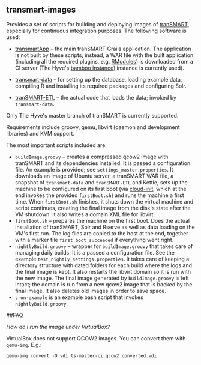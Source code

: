 transmart-images
----------------

Provides a set of scripts for building and deploying
images of [tranSMART][transmart], especially for continuous integration
purposes. The following software is used:

* [transmartApp][ts-app] – the main tranSMART Grails application. The
  application is not built by these scripts; instead, a WAR file with the built
  application (including all the required plugins, e.g. [RModules][rmod]) is
  downloaded from a CI server (The Hyve's [bamboo instance][bamboo]) instance is
  currently used).

* [transmart-data][ts-data] – for setting up the database, loading example data,
  compiling R and installing its required packages and configuring Solr.

* [tranSMART-ETL][ts-etl] – the actual code that loads the data; invoked by
  `transmart-data`.

Only The Hyve's master branch of tranSMART is currently supported.

Requirements include groovy, qemu, libvirt (daemon and development libraries)
and KVM support.

The most important scripts included are:

* `buildImage.groovy` – creates a compressed qcow2 image with tranSMART and its
  dependencies installed. It is passed a configuration file. An example is
  provided; see `settings_master.properties`. It downloads an image of Ubuntu
  server, a tranSMART WAR file, a snapshot of `transmart-data` and
  `tranSMART-ETL` and Kettle, sets up the machine to be configured on its first
  boot (via [cloud-init][clinit], which at the end invokes the provided
  `firstBoot.sh`) and runs the machine a first time. When `firstBoot.sh`
  finishes, it shuts down the virtual machine and script continues, creating the
  final image from the disk's state after the VM shutdown.
  It also writes a domain XML file for libvirt.
* `firstBoot.sh` – prepares the machine on the first boot. Does the actual
  installation of tranSMART, Solr and Rserve as well as data loading on the VM's
  first run. The log files are copied to the host at the end, together with a
  marker file `first_boot_succeeded` if everything went right.
* `nightlyBuild.groovy` – wrapper for `buildImage.groovy` that takes care of
  managing daily builds. It is a passed a configuration file. See the example
  `test_nightly_settings.properties`. It takes care of keeping a directory
  structure with dated folders for each build where the logs and the final image
  is kept. It also restarts the libvirt domain so it is run with the new
  image. The final image generated by `buildImage.groovy` is left intact; the
  domain is run from a new qcow2 image that is backed by the final image. It
  also deletes old images in order to save space.
* `cron-example` is an example bash script that invokes `nightlyBuild.groovy`.

##FAQ

_How do I run the image under VirtualBox?_

VirtualBox does not support QCOW2 images. You can convert them with `qemu-img`.
E.g.:

    qemu-img convert -O vdi ts-master-ci.qcow2 converted.vdi

  [transmart]: http://transmartfoundation.org/
  [ts-app]: https://github.com/thehyve/transmartApp
  [ts-etl]: https://github.com/thehyve/tranSMART-ETL
  [rmod]: https://github.com/thehyve/Rmodules
  [bamboo]: https://ci.ctmmtrait.nl/
  [ts-data]: https://github.com/thehyve/transmart-data
  [clinit]: https://help.ubuntu.com/community/CloudInit
